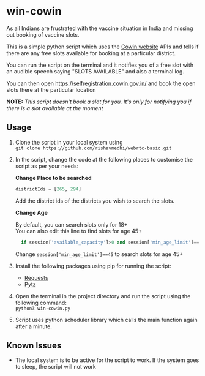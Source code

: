 # win-cowin
As all Indians are frustrated with the vaccine situation in India and missing out booking of vaccine slots.  

This is a simple python script which uses the [Cowin website](https://www.cowin.gov.in/home) APIs and tells if there are any free slots available for booking at a particular district.

You can run the script on the terminal and it notifies you of a free slot with an audible speech saying "SLOTS AVAILABLE" and also a terminal log.

You can then open https://selfregistration.cowin.gov.in/ and book the open slots there at the particular location

**NOTE:** _This script doesn't book a slot for you. It's only for notifying you if there is a slot available at the moment_

## Usage

1. Clone the script in your local system using  
`git clone https://github.com/rishavmedhi/webrtc-basic.git`

2. In the script, change the code at the following places to customise the script as per your needs:

    **Change Place to be searched**

    ```python
    districtIds = [265, 294]
    ```

    Add the district ids of the districts you wish to search the slots.

    **Change Age**

    By default, you can search slots only for 18+  
    You can also edit this line to find slots for age 45+

    ```python
      if session['available_capacity']>0 and session['min_age_limit']==18:
    ```

    Change `session['min_age_limit']==45` to search slots for age 45+

3. Install the following packages using pip for running the script:  
    - [Requests](https://pypi.org/project/requests/)
    - [Pytz](https://pypi.org/project/pytz/)

4. Open the terminal in the project directory and run the script using the following command:  
`python3 win-cowin.py`

5. Script uses python scheduler library which calls the main function again after a minute.

## Known Issues

- The local system is to be active for the script to work. If the system goes to sleep, the script will not work
